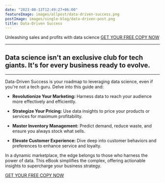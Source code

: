```yaml
---
date: "2023-08-13T12:49:27+06:00"
featureImage: images/allpost/data-driven-success.png
postImage: images/single-blog/data-driven-post.png
title: Data-Driven Success
---
```


Unleashing sales and profits with data science [GET YOUR FREE COPY NOW](https://data-science-ai.ck.page/data-driven-success)

---

## Data science isn't an exclusive club for tech giants. It's for every business ready to evolve.

----

Data-Driven Success is your roadmap to leveraging data science, even if you're not a tech guru. Delve into this guide and:

- **Revolutionize Your Marketing:** Harness data to reach your audience more effectively and efficiently.

- **Strategize Your Pricing:** Use data insights to price your products or services for maximum profitability.

- **Master Inventory Management:** Predict demand, reduce waste, and ensure you always stock what sells.

- **Elevate Customer Experience:** Dive deep into customer behaviors and preferences to enhance service and loyalty.

In a dynamic marketplace, the edge belongs to those who harness the power of data. This eBook simplifies the complex, offering actionable insights to supercharge your business strategy.

[GET YOUR FREE COPY NOW](https://data-science-ai.ck.page/data-driven-success)